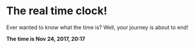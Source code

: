 # The real time clock!

Ever wanted to know what the time is? Well, your journey is about to end!

**The time is Nov 24, 2017, 20:17**